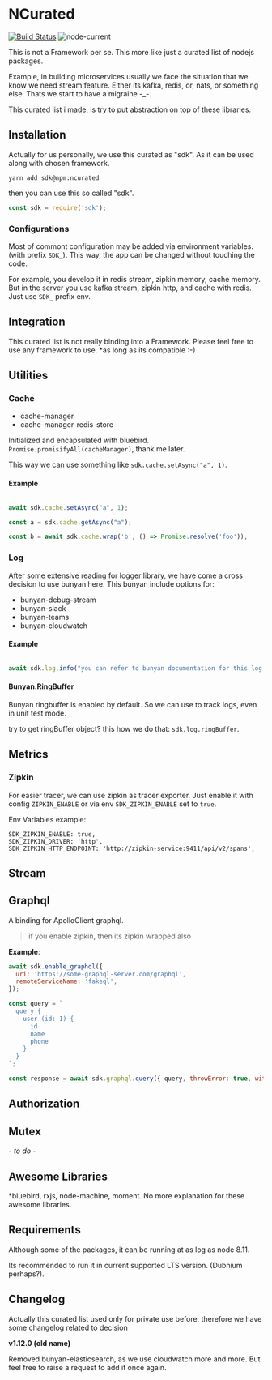 # NCurated

[![Build Status](https://travis-ci.com/ryanhs/ncurated.svg?branch=master)](https://travis-ci.com/ryanhs/ncurated)
![node-current](https://img.shields.io/node/v/ncurated)

This is not a Framework per se. This more like just a curated list of nodejs packages.

Example, in building microservices usually we face the situation that we know we need stream feature.
Either its kafka, redis, or, nats, or something else. Thats we start to have a migraine \-\_\-.

This curated list i made, is try to put abstraction on top of these libraries.

## Installation

Actually for us personally, we use this curated as "sdk". As it can be used along with chosen framework.

`yarn add sdk@npm:ncurated`

then you can use this so called "sdk".

```javascript
const sdk = require('sdk');

```


### Configurations

Most of commont configuration may be added via environment variables. (with prefix `SDK_`).
This way, the app can be changed without touching the code.

For example, you develop it in redis stream, zipkin memory, cache memory.
But in the server you use kafka stream, zipkin http, and cache with redis. Just use `SDK_` prefix env.


## Integration

This curated list is not really binding into a Framework.
Please feel free to use any framework to use. \*as long as its compatible :-)


## Utilities

### Cache

- cache-manager
- cache-manager-redis-store

Initialized and encapsulated with bluebird. `Promise.promisifyAll(cacheManager)`, thank me later.

This way we can use something like `sdk.cache.setAsync("a", 1)`.

#### Example

```javascript

await sdk.cache.setAsync("a", 1);

const a = sdk.cache.getAsync("a");

const b = await sdk.cache.wrap('b', () => Promise.resolve('foo'));
```

### Log

After some extensive reading for logger library, we have come a cross decision to use bunyan here.
This bunyan include options for:

- bunyan-debug-stream
- bunyan-slack
- bunyan-teams
- bunyan-cloudwatch


#### Example

```javascript

await sdk.log.info("you can refer to bunyan documentation for this log object :-p");
```

#### Bunyan.RingBuffer

Bunyan ringbuffer is enabled by default. So we can use to track logs, even in unit test mode.

try to get ringBuffer object? this how we do that: `sdk.log.ringBuffer`.


## Metrics

### Zipkin

For easier tracer, we can use zipkin as tracer exporter.
Just enable it with config `ZIPKIN_ENABLE` or via env `SDK_ZIPKIN_ENABLE` set to `true`.

Env Variables example:

```
SDK_ZIPKIN_ENABLE: true,
SDK_ZIPKIN_DRIVER: 'http',
SDK_ZIPKIN_HTTP_ENDPOINT: 'http://zipkin-service:9411/api/v2/spans',
```

## Stream


## Graphql

A binding for ApolloClient graphql.

> if you enable zipkin, then its zipkin wrapped also

**Example**:

```javascript
await sdk.enable_graphql({
  uri: 'https://some-graphql-server.com/graphql',
  remoteServiceName: 'fakeql',
});

const query = `
  query {
    user (id: 1) {
      id
      name
      phone
    }
  }
`;

const response = await sdk.graphql.query({ query, throwError: true, withCache: false });
```

## Authorization


## Mutex

*- to do -*

## Awesome Libraries

\*bluebird, rxjs, node-machine, moment. No more explanation for these awesome libraries.

## Requirements

Although some of the packages, it can be running at as log as node 8.11.

Its recommended to run it in current supported LTS version. (Dubnium perhaps?).

## Changelog

Actually this curated list used only for private use before, therefore we have some changelog related to decision

**v1.12.0 (old name)**

Removed bunyan-elasticsearch, as we use cloudwatch more and more. But feel free to raise a request to add it once again.
